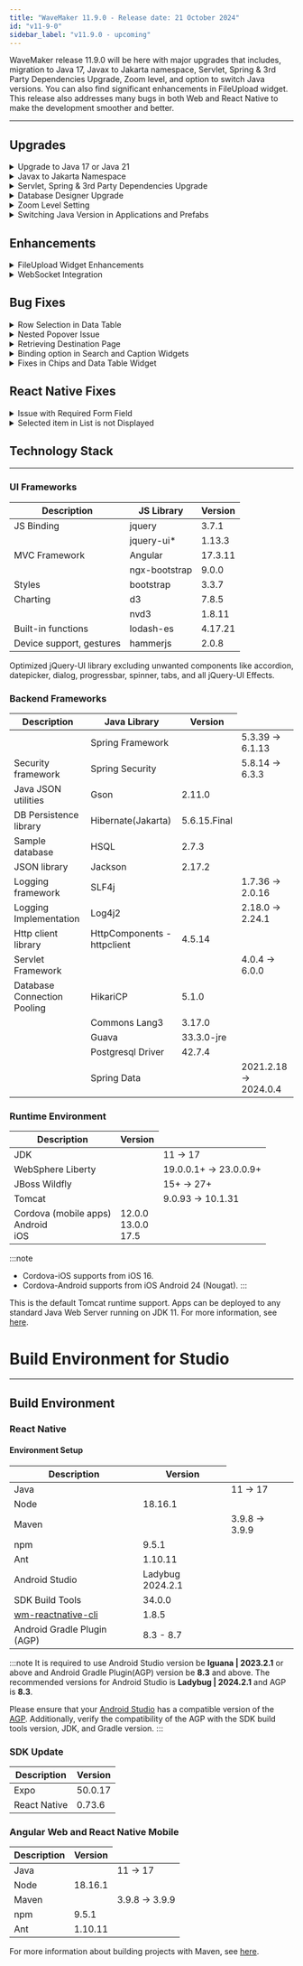 ```yaml
---
title: "WaveMaker 11.9.0 - Release date: 21 October 2024"
id: "v11-9-0"
sidebar_label: "v11.9.0 - upcoming"
---
```



WaveMaker release 11.9.0 will be here with major upgrades that includes, migration to Java 17, Javax to Jakarta namespace, Servlet, Spring & 3rd Party Dependencies Upgrade, Zoom level, and option to switch Java versions. You can also find significant enhancements in FileUpload widget. This release also addresses many bugs in both Web and React Native to make the development smoother and better.

---

## Upgrades

<details> <summary>Upgrade to Java 17 or Java 21</summary>

With the deprecation of Java 11 Long Term Support (LTS), introducing support for compilation on Java 17 or Java 21 based on requirement. Previously with 11.7.4, applications could run on either Java 17 or Java 21 but could be compiled only on Java 11. This upgrade would allow users to compile the applications on 17 or 21. Refer to Java [Upgrade: 17 or 21](/learn/blog/2024/08/29/java-17-and-21-upgrade/).

</details>

<details> <summary>Javax to Jakarta Namespace</summary>

The transition from the Javax to Jakarta namespace is a major change in the Java ecosystem, affecting not only Java EE servers but also libraries like Spring and Hibernate. This shift requires all libraries in the Javax namespace to be renamed to Jakarta, requiring applications and dependencies to update accordingly.

**Impact on WaveMaker Apps**:

Currently, WaveMaker apps rely on Servlet 4, which uses the Javax namespace. Starting with WaveMaker's 11.9 release, these apps will be upgraded to Servlet 6 (Jakarta EE), making the switch from Javax to Jakarta. This change requires both applications and their dependencies to migrate. To understand more, see [From javax to jakarta namespace](/learn/blog/2024/09/24/javax-to-jakarta/).

</details>

<details> <summary>Servlet, Spring & 3rd Party Dependencies Upgrade</summary>

Along with the Java Servlet upgrade from 4.x to 6.x, we are upgrading our Spring framework from 5.x to 6.1.13 as Spring 5 has reached its end of life. With latest updates, Spring 6 is redesigned to support Jakarta EE. 

Additionally the third party libraries dependent on Javax might break and may need upgrade. To know more details about this upgrade, see [Upgrading to Spring 6](/learn/blog/2024/10/01/spring6-upgrade/).

</details>

<details><summary>Database Designer Upgrade</summary>

While importing a database, user can view the database table details like Primary, Foreign, and Unique identifier key information along with its connections with other database tables, in the **Design** tab. With this release, user can find some major enhancements listed below in the Design section.

- Now the user can select the database table to view the details instead of displaying the complete database structure.

![DB Designer Single Table](/learn/assets/db-designer-single-table.png)

- User can click the **Connector** icon to view all the incoming and outgoing connection details with other database tables.

![DB Designer Table Connector](/learn/assets/db-designer-table-connector.png)

- The database tables in the Design tab are available in read only mode.

- The number of Primary, Foreign, Unique identifier keys, and columns are displayed on top of each table.

![DB Designer Keys Details](/learn/assets/db-designer-keys-details.png)

These enhancements would make database search easy and clear with only the necessary information displayed on the screen.

</details>

<details><summary>Zoom Level Setting</summary>

Currently, Users can choose between two layouts of the canvas to view any application, Fit to screen and Laptop with MDPI Screen.

**Fit to Screen**: This option sets the entire application screen fits within the available display area without requiring any scrolling or resizing. It automatically adjusts the content to match the screen's resolution or aspect ratio for optimal visibility.

**Laptop with MDPI Screen**: This layout displays the application screen at MDPI resolution, which may be higher than user's current screen resolution, providing a more realistic view of the actual app resolution.

With the current feature, it was observed that the screen content were displayed diferently in canvas and preview modes, compromising the What You See Is What You Get (WYSIWYG) principle.

Canvas:

![Zoom Settings Canvas Before](/learn/assets/zoom-setting-canvas-before.png)

Preview:

![Zoom Settings Preview Before](/learn/assets/zoom-setting-preview-before.png)

In this release, Zoom level is introduced that replaces these layout options. User can now set the Zoom level and maintain the same visibility in canvas and preview modes. By default the Zoom level is set to 85%. The maximum zoom-in and zoom-out levels are 120% and 50% respectively. To know more, see [Zoom Level Setting](/learn/blog/2024/10/11/introducing-zoom-level).

Canvas:

![Zoom Settings Canvas After](/learn/assets/zoom-setting-canvas-after.png)

Preview:

![Zoom Settings Preview After](/learn/assets/zoom-setting-preview-after.png)

</details>

<details> <summary>Switching Java Version in Applications and Prefabs</summary>

Introduced a new field named **Java Version** in the General setting screen. User can now switch the Java versions between 17 and 21 based on the requirement. This allows to choose the Java version for the development.

![Switching Java Version](/learn/assets/java-version-switch.png)

</details>

## Enhancements

<details> <summary>FileUpload Widget Enhancements</summary>

Introduced two new events in the FileUpload widget, On Delete and On Before Delete. These events provide greater control over the file deletion process, allowing for customization and confirmation prompts.

- **On Before Delete**: It triggers upon clicking the delete icon. This event allows to provide custom validation or checks before confirming.
- **On Delete**: It triggers when the user confirms the cancelation.

</details>

<details> <summary>WebSocket Integration</summary>

With this release, WebSocket integration has been re-introduced with enhanced UI. To understand how to import and integrate, see [Working with WebSockets](/learn/app-development/services/web-services/working-with-websockets/#importing-a-websocket-service).

</details>

## Bug Fixes

<details><summary>Row Selection in Data Table</summary>

In a Data Table, when Multiselect property or Radio Column property is enabled in Advanced Settings dialog, the rows get selected and the checkbox associated to the row gets selected upon clicking anywhere on the row. Added a new property in the Advanced Settings dialog, **Row Selectable**, to select the rows and check the associated boxes only when the edit option under actions column is clicked.

</details>
<details><summary> Nested Popover Issue </summary>

In case of Popover widget used inside another Popover widget, the outer Popover was getting automatically closed upon clicking anywhere within the inner Popover. This was observed when Auto Close property was selected as **Outside Click**. Fixed the issue where the outer Popover would close only upon clicking anywhere outside.

</details>

<details><summary>Retrieving Destination Page</summary>

Users can now retrieve the destination page value in the currently used page and directly navigate to the desired page. This is achieved by providing the destination page value as parameter to the **OnBeforePageLeave** event in the current page.

</details>

<details><summary>Binding option in Search and Caption Widgets</summary>

Previously, users were unable to customize the values in Datafield and Caption field in Search and Caption widgets respectively. With this fix, users can set the Locale message by binding the value to the fields.

</details>

<details><summary>Fixes in Chips and Data Table Widget</summary>

Added customisation in the Chips widget by allowing the users to add the message in the **Data Complete Message** field. Also added toaster messages in below listed dialogs in the Data Table widget.

- Delete Confirm Dialog
- Edit Confirm Dialog
- Add/Update Confirm Dialog

</details>

## React Native Fixes

<details><summary>Issue with Required Form Field</summary>

In Form widget, the required form field was not highlighted with red border and no validation messages were displayed upon submitting the required fields as empty.

</details>

<details><summary>Selected item in List is not Displayed</summary>

Earlier, users were unable to select any item in the list upon clicking the button. This button was used within the list. This issue was fixed and now the list item is selected upon clicking the button associated to that item.

</details>

## Technology Stack

---

### UI Frameworks

| Description | JS Library | Version |
| --- | --- | --- |
| JS Binding | jquery |  3.7.1 |
|  | jquery-ui* | 1.13.3 |
| MVC Framework | Angular | 17.3.11 |
|  | ngx-bootstrap | 9.0.0 |
| Styles | bootstrap | 3.3.7 |
| Charting | d3 | 7.8.5 |
|  | nvd3 | 1.8.11 |
| Built-in functions | lodash-es | 4.17.21|
| Device support, gestures | hammerjs | 2.0.8 |

Optimized jQuery-UI library excluding unwanted components like accordion, datepicker, dialog, progressbar, spinner, tabs, and all jQuery-UI Effects.

### Backend Frameworks

| Description | Java Library | Version |
| --- | --- | --- |
|  | Spring Framework | <td className="versiontdbgcolor"> 5.3.39 -> 6.1.13 </td> |
| Security framework | Spring Security | <td className="versiontdbgcolor"> 5.8.14 -> 6.3.3 </td>|
| Java JSON utilities | Gson  | 2.11.0 |
| DB Persistence library | Hibernate(Jakarta) | 5.6.15.Final |
| Sample database | HSQL | 2.7.3 |
| JSON library | Jackson |  2.17.2  |
| Logging framework | SLF4j | <td className="versiontdbgcolor">  1.7.36 -> 2.0.16 </td> |
| Logging Implementation | Log4j2 | <td className="versiontdbgcolor"> 2.18.0 -> 2.24.1 </td> |
| Http client library  | HttpComponents -  httpclient |  4.5.14 |
| Servlet Framework |  | <td className="versiontdbgcolor"> 4.0.4 -> 6.0.0 </td> |
| Database Connection Pooling | HikariCP | 5.1.0 |
|  | Commons Lang3 | 3.17.0 |
|  | Guava | 33.3.0-jre |
|  | Postgresql Driver  | 42.7.4 |
|  | Spring Data | <td className="versiontdbgcolor"> 2021.2.18 -> 2024.0.4 </td> |

### Runtime Environment

| Description | Version |
| --- | --- |
| JDK | <td className="versiontdbgcolor"> 11 -> 17 </td> |
| WebSphere Liberty | <td className="versiontdbgcolor"> 19.0.0.1+ -> 23.0.0.9+ </td> |
| JBoss Wildfly | <td className="versiontdbgcolor"> 15+ -> 27+ </td> |
| Tomcat | <td className="versiontdbgcolor"> 9.0.93 -> 10.1.31 </td>|
| Cordova (mobile apps) <br/> Android <br/> iOS |12.0.0 <br/> 13.0.0 <br/> 17.5 |

:::note
- Cordova-iOS supports from iOS 16.
- Cordova-Android supports from iOS Android 24 (Nougat).
:::

This is the default Tomcat runtime support. Apps can be deployed to any standard Java Web Server running on JDK 11. For more information, see [here](/learn/app-development/deployment/deployment-web-server).


# Build Environment for Studio
---

## Build Environment

### React Native

#### Environment Setup

|Description|	Version|
|---|---|
|Java | <td className="versiontdbgcolor"> 11 -> 17 </td> |
|Node|18.16.1|
|Maven| <td className="versiontdbgcolor"> 3.9.8 -> 3.9.9  </td> |
|npm | 9.5.1|
|Ant| 1.10.11|
| Android Studio | Ladybug 2024.2.1 |
| SDK Build Tools | 34.0.0|
| [wm-reactnative-cli](https://www.npmjs.com/package/@wavemaker/wm-reactnative-cli) | 1.8.5 |
| Android Gradle Plugin (AGP) | 8.3 - 8.7 |

:::note
It is required to use Android Studio version be **Iguana | 2023.2.1** or above and Android Gradle Plugin(AGP) version be **8.3** and above. The recommended versions for Android Studio is **Ladybug | 2024.2.1** and AGP is **8.3**.

Please ensure that your [Android Studio](https://developer.android.com/studio/releases#android_gradle_plugin_and_android_studio_compatibility) has a compatible version of the [AGP](https://developer.android.com/build/releases/past-releases/agp-8-3-0-release-notes#compatibility). Additionally, verify the compatibility of the AGP with the SDK build tools version, JDK, and Gradle version.
:::

### SDK Update

|Description|	Version|
|---|---|
| Expo | 50.0.17 |
| React Native | 0.73.6 |

### Angular Web and React Native Mobile

|Description|	Version|
|---|---|
|Java | <td className="versiontdbgcolor"> 11 -> 17 </td> |
|Node| 18.16.1|
|Maven|<td className="versiontdbgcolor"> 3.9.8 -> 3.9.9  </td> |
|npm | 9.5.1|
|Ant| 1.10.11|

For more information about building projects with Maven, see [here](/learn/app-development/deployment/building-with-maven).
